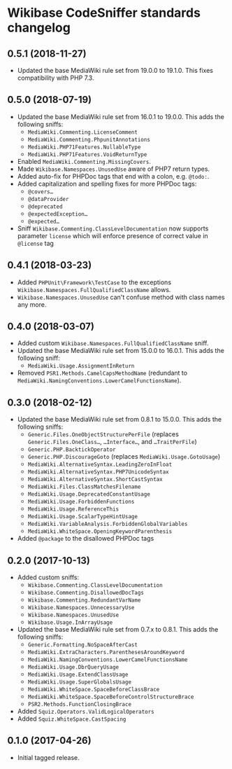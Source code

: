 # Wikibase CodeSniffer standards changelog

## 0.5.1 (2018-11-27)

* Updated the base MediaWiki rule set from 19.0.0 to 19.1.0.
  This fixes compatibility with PHP 7.3.

## 0.5.0 (2018-07-19)

* Updated the base MediaWiki rule set from 16.0.1 to 19.0.0. This adds the following sniffs:
	* `MediaWiki.Commenting.LicenseComment`
	* `MediaWiki.Commenting.PhpunitAnnotations`
	* `MediaWiki.PHP71Features.NullableType`
	* `MediaWiki.PHP71Features.VoidReturnType`
* Enabled `MediaWiki.Commenting.MissingCovers`.
* Made `Wikibase.Namespaces.UnusedUse` aware of PHP7 return types.
* Added auto-fix for PHPDoc tags that end with a colon, e.g. `@todo:`.
* Added capitalization and spelling fixes for more PHPDoc tags:
	* `@covers…`
	* `@dataProvider`
	* `@deprecated`
	* `@expectedException…`
	* `@expected…`
* Sniff `Wikibase.Commenting.ClassLevelDocumentation` now supports parameter `license` which will enforce presence of correct value in `@license` tag

## 0.4.1 (2018-03-23)

* Added `PHPUnit\Framework\TestCase` to the exceptions `Wikibase.Namespaces.FullQualifiedClassName`
  allows.
* `Wikibase.Namespaces.UnusedUse` can't confuse method with class names any more.

## 0.4.0 (2018-03-07)

* Added custom `Wikibase.Namespaces.FullQualifiedClassName` sniff.
* Updated the base MediaWiki rule set from 15.0.0 to 16.0.1. This adds the following sniff:
	* `MediaWiki.Usage.AssignmentInReturn`
* Removed `PSR1.Methods.CamelCapsMethodName` (redundant to
  `MediaWiki.NamingConventions.LowerCamelFunctionsName`).

## 0.3.0 (2018-02-12)

* Updated the base MediaWiki rule set from 0.8.1 to 15.0.0. This adds the following sniffs:
	* `Generic.Files.OneObjectStructurePerFile` (replaces `Generic.Files.OneClass…`, `…Interface…`,
	  and `…TraitPerFile`)
	* `Generic.PHP.BacktickOperator`
	* `Generic.PHP.DiscourageGoto` (replaces `MediaWiki.Usage.GotoUsage`)
	* `MediaWiki.AlternativeSyntax.LeadingZeroInFloat`
	* `MediaWiki.AlternativeSyntax.PHP7UnicodeSyntax`
	* `MediaWiki.AlternativeSyntax.ShortCastSyntax`
	* `MediaWiki.Files.ClassMatchesFilename`
	* `MediaWiki.Usage.DeprecatedConstantUsage`
	* `MediaWiki.Usage.ForbiddenFunctions`
	* `MediaWiki.Usage.ReferenceThis`
	* `MediaWiki.Usage.ScalarTypeHintUsage`
	* `MediaWiki.VariableAnalysis.ForbiddenGlobalVariables`
	* `MediaWiki.WhiteSpace.OpeningKeywordParenthesis`
* Added `@package` to the disallowed PHPDoc tags

## 0.2.0 (2017-10-13)

* Added custom sniffs:
	* `Wikibase.Commenting.ClassLevelDocumentation`
	* `Wikibase.Commenting.DisallowedDocTags`
	* `Wikibase.Commenting.RedundantVarName`
	* `Wikibase.Namespaces.UnnecessaryUse`
	* `Wikibase.Namespaces.UnusedUse`
	* `Wikibase.Usage.InArrayUsage`
* Updated the base MediaWiki rule set from 0.7.x to 0.8.1. This adds the following sniffs:
	* `Generic.Formatting.NoSpaceAfterCast`
	* `MediaWiki.ExtraCharacters.ParenthesesAroundKeyword`
	* `MediaWiki.NamingConventions.LowerCamelFunctionsName`
	* `MediaWiki.Usage.DbrQueryUsage`
	* `MediaWiki.Usage.ExtendClassUsage`
	* `MediaWiki.Usage.SuperGlobalsUsage`
	* `MediaWiki.WhiteSpace.SpaceBeforeClassBrace`
	* `MediaWiki.WhiteSpace.SpaceBeforeControlStructureBrace`
	* `PSR2.Methods.FunctionClosingBrace`
* Added `Squiz.Operators.ValidLogicalOperators`
* Added `Squiz.WhiteSpace.CastSpacing`

## 0.1.0 (2017-04-26)

* Initial tagged release.
